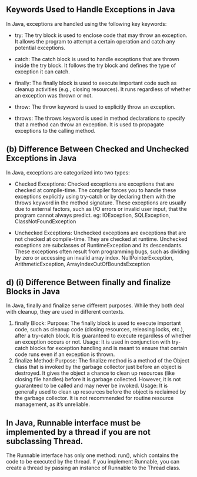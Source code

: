 ## Keywords Used to Handle Exceptions in Java
In Java, exceptions are handled using the following key keywords:

- try:
The try block is used to enclose code that may throw an exception. It allows the program to attempt a certain operation and catch any potential exceptions.

- catch:
The catch block is used to handle exceptions that are thrown inside the try block. It follows the try block and defines the type of exception it can catch.

- finally:
The finally block is used to execute important code such as cleanup activities (e.g., closing resources). It runs regardless of whether an exception was thrown or not.

- throw:
The throw keyword is used to explicitly throw an exception.

- throws:
The throws keyword is used in method declarations to specify that a method can throw an exception. It is used to propagate exceptions to the calling method.



## (b) Difference Between Checked and Unchecked Exceptions in Java
In Java, exceptions are categorized into two types:

- Checked Exceptions:
Checked exceptions are exceptions that are checked at compile-time. The compiler forces you to handle these exceptions explicitly using try-catch or by declaring them with the throws keyword in the method signature. These exceptions are usually due to external factors, such as I/O errors or invalid user input, that the program cannot always predict.
eg: IOException, SQLException, ClassNotFoundException	

- Unchecked Exceptions:
Unchecked exceptions are exceptions that are not checked at compile-time. They are checked at runtime. Unchecked exceptions are subclasses of RuntimeException and its descendants. These exceptions often result from programming bugs, such as dividing by zero or accessing an invalid array index.
NullPointerException, ArithmeticException, ArrayIndexOutOfBoundsException

## d) (i) Difference Between finally and finalize Blocks in Java
In Java, finally and finalize serve different purposes. While they both deal with cleanup, they are used in different contexts.

1. finally Block:
Purpose: The finally block is used to execute important code, such as cleanup code (closing resources, releasing locks, etc.), after a try-catch block. It is guaranteed to execute regardless of whether an exception occurs or not.
Usage: It is used in conjunction with try-catch blocks for exception handling and is meant to ensure that certain code runs even if an exception is thrown.
2. finalize Method:
Purpose: The finalize method is a method of the Object class that is invoked by the garbage collector just before an object is destroyed. It gives the object a chance to clean up resources (like closing file handles) before it is garbage collected. However, it is not guaranteed to be called and may never be invoked.
Usage: It is generally used to clean up resources before the object is reclaimed by the garbage collector. It is not recommended for routine resource management, as it’s unreliable.

## In Java, Runnable interface must be implemented by a thread if you are not subclassing Thread.

The Runnable interface has only one method: run(), which contains the code to be executed by the thread. If you implement Runnable, you can create a thread by passing an instance of Runnable to the Thread class.